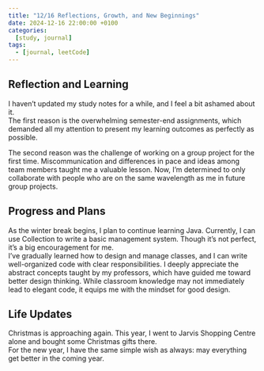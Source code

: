 ```yaml
---
title: "12/16 Reflections, Growth, and New Beginnings"
date: 2024-12-16 22:00:00 +0100
categories:
  [study, journal]
tags: 
  - [journal, leetCode]
---
```


## Reflection and Learning  
I haven’t updated my study notes for a while, and I feel a bit ashamed about it.  
The first reason is the overwhelming semester-end assignments, which demanded all my attention to present my learning outcomes as perfectly as possible.  

The second reason was the challenge of working on a group project for the first time. Miscommunication and differences in pace and ideas among team members taught me a valuable lesson. Now, I’m determined to only collaborate with people who are on the same wavelength as me in future group projects.  

## Progress and Plans  
As the winter break begins, I plan to continue learning Java.
Currently, I can use Collection to write a basic management system. Though it’s not perfect, it’s a big encouragement for me.  
I’ve gradually learned how to design and manage classes, and I can write well-organized code with clear responsibilities. I deeply appreciate the abstract concepts taught by my professors, which have guided me toward better design thinking. While classroom knowledge may not immediately lead to elegant code, it equips me with the mindset for good design.  

## Life Updates  
Christmas is approaching again. This year, I went to Jarvis Shopping Centre alone and bought some Christmas gifts there.  
For the new year, I have the same simple wish as always: may everything get better in the coming year.  
